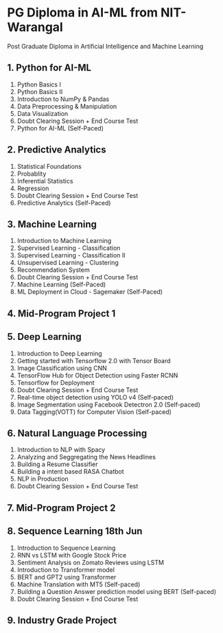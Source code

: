 # PG Diploma in AI-ML from NIT-Warangal
Post Graduate Diploma in Artificial Intelligence and Machine Learning
## 1. Python for AI-ML
1. Python Basics I
2. Python Basics II
3. Introduction to NumPy & Pandas
4. Data Preprocessing & Manipulation
5. Data Visualization
6. Doubt Clearing Session + End Course Test
7. Python for AI-ML (Self-Paced)
## 2. Predictive Analytics
1. Statistical Foundations
2. Probablity
3. Inferential Statistics
4. Regression
5. Doubt Clearing Session + End Course Test
6. Predictive Analytics (Self-Paced)
## 3. Machine Learning
1. Introduction to Machine Learning
2. Supervised Learning - Classification
3. Supervised Learning - Classification II
4. Unsupervised Learning - Clustering
5. Recommendation System
6. Doubt Clearing Session + End Course Test
7. Machine Learning (Self-Paced)
8. ML Deployment in Cloud - Sagemaker (Self-Paced)
## 4. Mid-Program Project 1
## 5. Deep Learning
1. Introduction to Deep Learning
2. Getting started with Tensorflow 2.0 with Tensor Board
3. Image Classification using CNN
4. TensorFlow Hub for Object Detection using Faster RCNN
5. Tensorflow for Deployment
6. Doubt Clearing Session + End Course Test
7. Real-time object detection using YOLO v4 (Self-paced)
8. Image Segmentation using Facebook Detectron 2.0 (Self-paced)
9. Data Tagging(VOTT) for Computer Vision (Self-paced)
## 6. Natural Language Processing
1. Introduction to NLP with Spacy
2. Analyzing and Seggregating the News Headlines
3. Building a Resume Classifier
4. Building a intent based RASA Chatbot
5. NLP in Production
6. Doubt Clearing Session + End Course Test
## 7. Mid-Program Project 2
## 8. Sequence Learning 18th Jun
1. Introduction to Sequence Learning
2. RNN vs LSTM with Google Stock Price
3. Sentiment Analysis on Zomato Reviews using LSTM
4. Introduction to Transformer model
5. BERT and GPT2 using Transformer
6. Machine Translation with MT5 (Self-paced)
7. Building a Question Answer prediction model using BERT (Self-paced)
8. Doubt Clearing Session + End Course Test
## 9. Industry Grade Project

